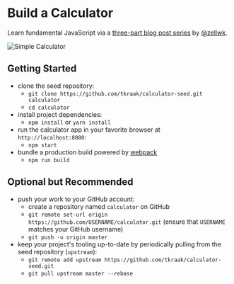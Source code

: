 # Build a Calculator

Learn fundamental JavaScript via a [three-part blog post series](https://zellwk.com/blog/calculator-part-1/) by [@zellwk](https://github.com/zellwk).

![Simple Calculator](https://zellwk.com/images/2018/calculator-1/calculator.gif)

## Getting Started

* clone the seed repository:
  * `git clone https://github.com/tkraak/calculator-seed.git calculator`
  * `cd calculator`
* install project dependencies:
  * `npm install` or `yarn install`
* run the calculator app in your favorite browser at `http://localhost:8080`:
  * `npm start`
* bundle a production build powered by [webpack](https://webpack.js.org)
  * `npm run build`

## Optional but Recommended

* push your work to your GitHub account:
  * create a repository named `calculator` on GitHub
  * `git remote set-url origin https://github.com/USERNAME/calculator.git` (ensure that `USERNAME` matches your GitHub username)
  * `git push -u origin master`
* keep your project's tooling up-to-date by periodically pulling from the seed repository (`upstream`):
  * `git remote add upstream https://github.com/tkraak/calculator-seed.git`
  * `git pull upstream master --rebase`
